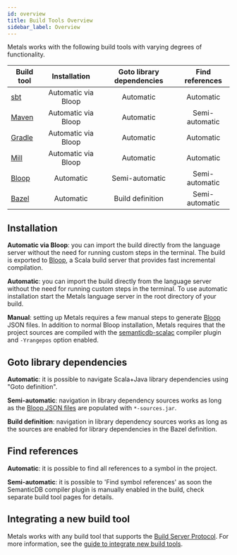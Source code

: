 ```yaml
---
id: overview
title: Build Tools Overview
sidebar_label: Overview
---
```


Metals works with the following build tools with varying degrees of
functionality.

| Build tool          |    Installation     | Goto library dependencies | Find references |
| ------------------- | :-----------------: | :-----------------------: | :-------------: |
| [sbt](sbt.md)       | Automatic via Bloop |         Automatic         |    Automatic    |
| [Maven](maven.md)   | Automatic via Bloop |         Automatic         | Semi-automatic  |
| [Gradle](gradle.md) | Automatic via Bloop |         Automatic         |    Automatic    |
| [Mill](mill.md)     | Automatic via Bloop |         Automatic         |    Automatic    |
| [Bloop](bloop.md)   |      Automatic      |      Semi-automatic       | Semi-automatic  |
| [Bazel](bazel.md)   |      Automatic      |     Build definition      | Semi-automatic  |

## Installation

**Automatic via Bloop**: you can import the build directly from the language
server without the need for running custom steps in the terminal. The build is
exported to [Bloop](https://scalacenter.github.io/bloop/), a Scala build server
that provides fast incremental compilation.

**Automatic**: you can import the build directly from the language server
without the need for running custom steps in the terminal. To use automatic
installation start the Metals language server in the root directory of your
build.

**Manual**: setting up Metals requires a few manual steps to generate
[Bloop](https://scalacenter.github.io/bloop) JSON files. In addition to normal
Bloop installation, Metals requires that the project sources are compiled with
the
[semanticdb-scalac](https://scalameta.org/docs/semanticdb/guide.html#producing-semanticdb)
compiler plugin and `-Yrangepos` option enabled.

## Goto library dependencies

**Automatic**: it is possible to navigate Scala+Java library dependencies using
"Goto definition".

**Semi-automatic**: navigation in library dependency sources works as long as
the
[Bloop JSON files](https://scalacenter.github.io/bloop/docs/configuration-format/)
are populated with `*-sources.jar`.

**Build definition**: navigation in library dependency sources works as long as
the sources are enabled for library dependencies in the Bazel definition.

## Find references

**Automatic**: it is possible to find all references to a symbol in the project.

**Semi-automatic**: it is possible to 'Find symbol references' as soon the
SemanticDB compiler plugin is manually enabled in the build, check separate
build tool pages for details.

## Integrating a new build tool

Metals works with any build tool that supports the
[Build Server Protocol](https://github.com/scalacenter/bsp/blob/master/docs/bsp.md).
For more information, see the
[guide to integrate new build tools](../integrations/new-build-tool.md).
